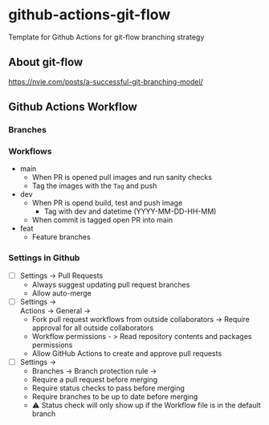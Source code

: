 # github-actions-git-flow
Template for Github Actions for git-flow branching strategy

## About git-flow
https://nvie.com/posts/a-successful-git-branching-model/

## Github Actions Workflow

### Branches

### Workflows

* main
  * When PR is opened pull images and run sanity checks
  * Tag the images with the `Tag` and push
* dev
  * When PR is opend build, test and push image
    * Tag with dev and datetime (YYYY-MM-DD-HH-MM)
  * When commit is tagged open PR into main
* feat
  * Feature branches
  
### Settings in Github

* [ ] Settings -> Pull Requests
  * Always suggest updating pull request branches
  * Allow auto-merge
* [ ] Settings ->  
  Actions -> General -> 
  * Fork pull request workflows from outside collaborators -> Require approval for all outside collaborators
  * Workflow permissions - > Read repository contents and packages permissions
  * Allow GitHub Actions to create and approve pull requests
* [ ] Settings ->  
  * Branches -> Branch protection rule -> 
  * Require a pull request before merging
  * Require status checks to pass before merging
  * Require branches to be up to date before merging
  * ⚠️ Status check will only show up if the Workflow file is in the default branch